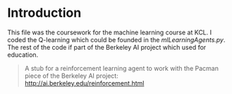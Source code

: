 # Introduction
This file was the coursework for the machine learning course at KCL. I coded the Q-learning which could be founded in the *mlLearningAgents.py*. 
The rest of the code if part of the Berkeley AI project which used for education.
>A stub for a reinforcement learning agent to work with the Pacman piece of the Berkeley AI project:
http://ai.berkeley.edu/reinforcement.html
